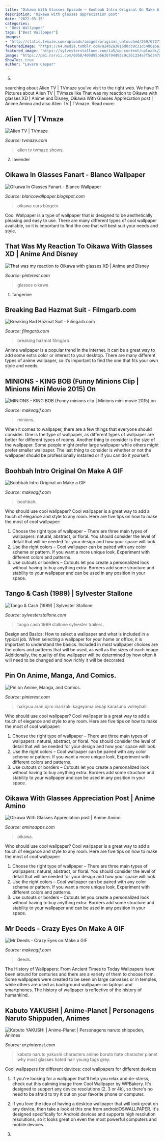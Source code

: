 ```yaml
---
title: "Oikawa With Glasses Episode ~ Boohbah Intro Original On Make A Gif"
description: "Oikawa with glasses appreciation post"
date: "2022-03-15"
categories:
- "Best Wallpaper"
tags: ["Best Wallpaper"]
images:
- "http://static.tvmaze.com/uploads/images/original_untouched/269/672770.jpg"
featuredImage: "https://64.media.tumblr.com/a24b2a3816d8cc9c31d548616a114e83/8eedf15d9dc3cdca-44/s1280x1920/210f732d53a51810c6601450a7cbaa2a182fd03d.jpg"
featured_image: "https://sylvesterstallone.com/ia5/wp-content/uploads/2010/09/tango_and_cash.jpg"
image: "https://pm1.narvii.com/6058/400d95b6636794d93c9c261334a7f5d347a290ae_hq.jpg"
ShowToc: true
author: "Lavern Casper"
---
```



5.

	

		
searching about Alien TV | TVmaze you've visit to the right web. We have 11 Pictures about Alien TV | TVmaze like That was my reaction to Oikawa with glasses XD | Anime and Disney, Oikawa With Glasses Appreciation post | Anime Amino and also Alien TV | TVmaze. Read more:
		
    
## Alien TV | TVmaze

<img loading=lazy src="http://static.tvmaze.com/uploads/images/original_untouched/269/672770.jpg" onerror="this.onerror=null;this.src='https://tse3.mm.bing.net/th?id=OIP.pWpe9BcisTRn6HROmk0YMgHaK_&amp;pid=15.1';" alt="Alien TV | TVmaze">

_Source: tvmaze.com_

>alien tv tvmaze shows. 

	

2. lavender 

    
## Oikawa In Glasses Fanart - Blanco Wallpaper

<img loading=lazy src="https://64.media.tumblr.com/a24b2a3816d8cc9c31d548616a114e83/8eedf15d9dc3cdca-44/s1280x1920/210f732d53a51810c6601450a7cbaa2a182fd03d.jpg" onerror="this.onerror=null;this.src='https://tse4.mm.bing.net/th?id=OIP.G-I_w2k-LWDQX45fgOQ_9QHaHa&amp;pid=15.1';" alt="Oikawa In Glasses Fanart - Blanco Wallpaper">

_Source: blancowallpaper.blogspot.com_

>oikawa curs blogetv. 

	

Cool Wallpaper is a type of wallpaper that is designed to be aesthetically pleasing and easy to use. There are many different types of cool wallpaper available, so it is important to find the one that will best suit your needs and style.

    
## That Was My Reaction To Oikawa With Glasses XD | Anime And Disney

<img loading=lazy src="https://s-media-cache-ak0.pinimg.com/600x315/03/69/b3/0369b357bf59cd6aaeb69284d94ef70d.jpg" onerror="this.onerror=null;this.src='https://tse1.mm.bing.net/th?id=OIP.nAt_7-k69Trm1YIDU4a2-wEsCd&amp;pid=15.1';" alt="That was my reaction to Oikawa with glasses XD | Anime and Disney">

_Source: pinterest.com_

>glasses oikawa. 

	

1. tangerine 

    
## Breaking Bad Hazmat Suit - Filmgarb.com

<img loading=lazy src="https://www.filmgarb.com/uploads/bryan_cranston-tv-breaking_bad-walter_white-0503-accessories-breaking_bad_hazmat_suit.jpg" onerror="this.onerror=null;this.src='https://tse2.mm.bing.net/th?id=OIP.NL3NYRHvvYu65ymYSdjKUgHaEK&amp;pid=15.1';" alt="Breaking Bad Hazmat Suit - Filmgarb.com">

_Source: filmgarb.com_

>breaking hazmat filmgarb. 

	

Anime wallpaper is a popular trend in the internet. It can be a great way to add some extra color or interest to your desktop. There are many different types of anime wallpaper, so it’s important to find the one that fits your own style and needs.

    
## MINIONS - KING BOB (Funny Minions Clip | Minions Mini Movie 2015) On

<img loading=lazy src="https://i.makeagif.com/media/12-08-2015/Xfkp_4.gif" onerror="this.onerror=null;this.src='https://tse4.mm.bing.net/th?id=OIP.hGaTm_4zm_hIx1KlQK25TAHaEK&amp;pid=15.1';" alt="MINIONS - KING BOB (Funny minions clip | Minions mini movie 2015) on">

_Source: makeagif.com_

>minions. 

	

When it comes to wallpaper, there are a few things that everyone should consider. One is the type of wallpaper, as different types of wallpaper are better for different types of rooms. Another thing to consider is the size of the wallpaper. Some people might prefer large wallpaper while others might prefer smaller wallpaper. The last thing to consider is whether or not the wallpaper should be professionally installed or if you can do it yourself.

    
## Boohbah Intro Original On Make A GIF

<img loading=lazy src="https://i.makeagif.com/media/3-19-2015/VPGQAF.gif" onerror="this.onerror=null;this.src='https://tse2.mm.bing.net/th?id=OIP.O0dTyMC-JNFbeehC1YY2JAAAAA&amp;pid=15.1';" alt="Boohbah Intro Original on Make a GIF">

_Source: makeagif.com_

>boohbah. 

	

Who should use cool wallpaper?
Cool wallpaper is a great way to add a touch of elegance and style to any room. Here are five tips on how to make the most of cool wallpaper: 
1) Choose the right type of wallpaper – There are three main types of wallpapers: natural, abstract, or floral. You should consider the level of detail that will be needed for your design and how your space will look. 
2) Use the right colors – Cool wallpaper can be paired with any color scheme or pattern. If you want a more unique look, Experiment with different colors and patterns. 
3) Use cutouts or borders – Cutouts let you create a personalized look without having to buy anything extra. Borders add some structure and stability to your wallpaper and can be used in any position in your space.

    
## Tango &amp; Cash (1989) | Sylvester Stallone

<img loading=lazy src="https://sylvesterstallone.com/ia5/wp-content/uploads/2010/09/tango_and_cash.jpg" onerror="this.onerror=null;this.src='https://tse2.mm.bing.net/th?id=OIP.TXR-Qb1n2yZ96OVZTPGkswHaK9&amp;pid=15.1';" alt="Tango &amp; Cash (1989) | Sylvester Stallone">

_Source: sylvesterstallone.com_

>tango cash 1989 stallone sylvester trailers. 

	

Design and Basics: How to select a wallpaper and what is included in a typical job.
When selecting a wallpaper for your home or office, it is important to understand the basics. Included in most wallpaper choices are the colors and patterns that will be used, as well as the sizes of each image. Additionally, the quality of the wallpaper will be determined by how often it will need to be changed and how richly it will be decorated.

    
## Pin On Anime, Manga, And Comics.

<img loading=lazy src="https://i.pinimg.com/736x/9f/d6/1a/9fd61a145f2df14b929c1e3082b44f1a.jpg" onerror="this.onerror=null;this.src='https://tse1.mm.bing.net/th?id=OIP.xlI-pbia17S-HBp6PUdu9wHaEK&amp;pid=15.1';" alt="Pin on Anime, Manga, and Comics.">

_Source: pinterest.com_

>haikyuu aran ojiro inarizaki kageyama recap karasuno volleyball. 

	

Who should use cool wallpaper?
Cool wallpaper is a great way to add a touch of elegance and style to any room. Here are five tips on how to make the most of cool wallpaper: 
1) Choose the right type of wallpaper – There are three main types of wallpapers: natural, abstract, or floral. You should consider the level of detail that will be needed for your design and how your space will look. 
2) Use the right colors – Cool wallpaper can be paired with any color scheme or pattern. If you want a more unique look, Experiment with different colors and patterns. 
3) Use cutouts or borders – Cutouts let you create a personalized look without having to buy anything extra. Borders add some structure and stability to your wallpaper and can be used in any position in your space.

    
## Oikawa With Glasses Appreciation Post | Anime Amino

<img loading=lazy src="https://pm1.narvii.com/6058/400d95b6636794d93c9c261334a7f5d347a290ae_hq.jpg" onerror="this.onerror=null;this.src='https://tse1.mm.bing.net/th?id=OIP.Yi2nb_BrkOodGSezsoPpoQHaHr&amp;pid=15.1';" alt="Oikawa With Glasses Appreciation post | Anime Amino">

_Source: aminoapps.com_

>oikawa. 

	

Who should use cool wallpaper?
Cool wallpaper is a great way to add a touch of elegance and style to any room. Here are five tips on how to make the most of cool wallpaper: 
1) Choose the right type of wallpaper – There are three main types of wallpapers: natural, abstract, or floral. You should consider the level of detail that will be needed for your design and how your space will look. 
2) Use the right colors – Cool wallpaper can be paired with any color scheme or pattern. If you want a more unique look, Experiment with different colors and patterns. 
3) Use cutouts or borders – Cutouts let you create a personalized look without having to buy anything extra. Borders add some structure and stability to your wallpaper and can be used in any position in your space.

    
## Mr Deeds - Crazy Eyes On Make A GIF

<img loading=lazy src="https://i.makeagif.com/media/12-14-2015/23WPrx.gif" onerror="this.onerror=null;this.src='https://tse1.mm.bing.net/th?id=OIP.hPibRn-AOtrkGQm9IdzUpAHaFj&amp;pid=15.1';" alt="Mr Deeds - Crazy Eyes on Make a GIF">

_Source: makeagif.com_

>deeds. 

	

The History of Wallpapers: From Ancient Times to Today
Wallpapers have been around for centuries and there are a variety of them to choose from. Some wallpapers were created to be seen on large canvases or in temples, while others are used as background wallpaper on laptops and smartphones. The history of wallpaper is reflective of the history of humankind.

    
## Kabuto YAKUSHI | Anime-Planet | Personagens Naruto Shippuden, Animes

<img loading=lazy src="https://i.pinimg.com/736x/d1/02/c4/d102c4c9e7fac62e39dc100199df30bd.jpg" onerror="this.onerror=null;this.src='https://tse4.mm.bing.net/th?id=OIP.zDkbbrjStzAjfYNixO5CqQAAAA&amp;pid=15.1';" alt="Kabuto YAKUSHI | Anime-Planet | Personagens naruto shippuden, Animes">

_Source: ar.pinterest.com_

>kabuto naruto yakushi characters anime boruto hate character planet why most glasses hated hair young tags grey. 

	

Cool wallpapers for different devices:
cool wallpapers for different devices 

1. If you're looking for a wallpaper that'll help you relax and de-stress, check out this calming image from Cool Wallpaper by WPBakery. It's designed to support any device resolutions (2, 3 or 4k), so there's no need to be afraid to try it out on your favorite phone or computer.

2. If you love the idea of having a desktop wallpaper that will look great on any device, then take a look at this one from androidOSWALLPAPER. It's designed specifically for Android devices and supports high resolution resolutions, so it looks great on even the most powerful computers and mobile devices.

3.

